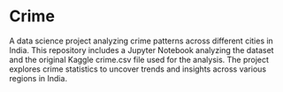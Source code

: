 # Crime
A data science project analyzing crime patterns across different cities in India. This repository includes a Jupyter Notebook analyzing the dataset and the original Kaggle crime.csv file used for the analysis. The project explores crime statistics to uncover trends and insights across various regions in India.
